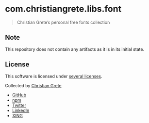 # com.christiangrete.libs.font

> Christian Grete’s personal free fonts collection

## Note
This repository does not contain any artifacts as it is in its initial state.

## License

This software is licensed under [several licenses](LICENSE.md).

Collected by [Christian Grete](https://christiangrete.com)
- [GitHub](https://github.com/ChristianGrete)
- [npm](https://www.npmjs.com/~christiangrete)
- [Twitter](https://twitter.com/ChristianGrete)
- [LinkedIn](https://www.linkedin.com/in/ChristianGrete)
- [XING](https://www.xing.com/profile/Christian_Grete2)